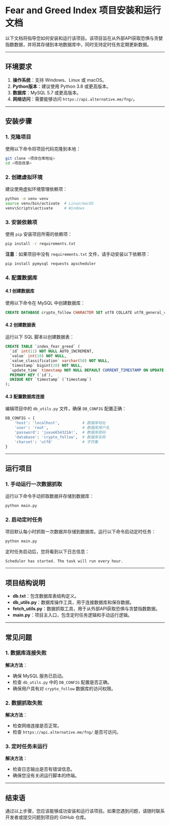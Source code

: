 # Fear and Greed Index 项目安装和运行文档

以下文档将指导您如何安装和运行该项目。该项目旨在从外部API获取恐惧与贪婪指数数据，并将其存储到本地数据库中，同时支持定时任务定期更新数据。

---

## 环境要求

1. **操作系统**：支持 Windows、Linux 或 macOS。
2. **Python版本**：建议使用 Python 3.8 或更高版本。
3. **数据库**：MySQL 5.7 或更高版本。
4. **网络访问**：需要能够访问 `https://api.alternative.me/fng/`。

---

## 安装步骤

### 1. 克隆项目
使用以下命令将项目代码克隆到本地：
```bash
git clone <项目仓库地址>
cd <项目目录>
```

### 2. 创建虚拟环境
建议使用虚拟环境管理依赖项：
```bash
python -m venv venv
source venv/bin/activate  # Linux/macOS
venv\Scripts\activate     # Windows
```

### 3. 安装依赖项
使用 `pip` 安装项目所需的依赖项：
```bash
pip install -r requirements.txt
```

**注意**：如果项目中没有 `requirements.txt` 文件，请手动安装以下依赖项：
```bash
pip install pymysql requests apscheduler
```

### 4. 配置数据库
#### 4.1 创建数据库
使用以下命令在 MySQL 中创建数据库：
```sql
CREATE DATABASE crypto_follow CHARACTER SET utf8 COLLATE utf8_general_ci;
```

#### 4.2 创建数据表
运行以下 SQL 脚本以创建数据表：
```sql
CREATE TABLE `index_fear_greed` (
  `id` int(11) NOT NULL AUTO_INCREMENT,
  `value` int(10) NOT NULL,
  `value_classification` varchar(50) NOT NULL,
  `timestamp` bigint(20) NOT NULL,
  `update_time` timestamp NOT NULL DEFAULT CURRENT_TIMESTAMP ON UPDATE CURRENT_TIMESTAMP,
  PRIMARY KEY (`id`),
  UNIQUE KEY `timestamp` (`timestamp`)
);
```

#### 4.3 配置数据库连接
编辑项目中的 `db_utils.py` 文件，确保 `DB_CONFIG` 配置正确：
```python
DB_CONFIG = {
    'host': 'localhost',          # 数据库地址
    'user': 'root',               # 数据库用户名
    'password': 'juxue654321A!',  # 数据库密码
    'database': 'crypto_follow',  # 数据库名称
    'charset': 'utf8'             # 字符集
}
```

---

## 运行项目

### 1. 手动运行一次数据抓取
运行以下命令手动抓取数据并存储到数据库：
```bash
python main.py
```

### 2. 启动定时任务
项目默认每小时抓取一次数据并存储到数据库。运行以下命令启动定时任务：
```bash
python main.py
```

定时任务启动后，您将看到以下日志信息：
```
Scheduler has started. The task will run every hour.
```

---

## 项目结构说明

- **db.txt**：包含数据库表结构定义。
- **db_utils.py**：数据库操作工具，用于连接数据库和保存数据。
- **fetch_utils.py**：数据抓取工具，用于从外部API获取恐惧与贪婪指数数据。
- **main.py**：项目主入口，包含定时任务逻辑和手动运行逻辑。

---

## 常见问题

### 1. 数据库连接失败
**解决方法**：
- 确保 MySQL 服务已启动。
- 检查 `db_utils.py` 中的 `DB_CONFIG` 配置是否正确。
- 确保用户具有对 `crypto_follow` 数据库的访问权限。

### 2. 数据抓取失败
**解决方法**：
- 检查网络连接是否正常。
- 检查 `https://api.alternative.me/fng/` 是否可访问。

### 3. 定时任务未运行
**解决方法**：
- 检查日志输出是否有错误信息。
- 确保您没有关闭运行脚本的终端。

---

## 结束语

通过以上步骤，您应该能够成功安装和运行该项目。如果您遇到问题，请随时联系开发者或提交问题到项目的 GitHub 仓库。
